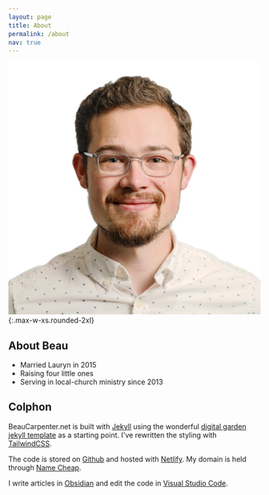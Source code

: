 ```yaml
---
layout: page
title: About
permalink: /about
nav: true
---
```


![Beau Carpenter Portrait](assets/beau_headshot.jpg){:.max-w-xs.rounded-2xl}
## About Beau
- Married Lauryn in 2015
- Raising four little ones
- Serving in local-church ministry since 2013

## Colphon

BeauCarpenter.net is built with [Jekyll](https://jekyllrb.com/) using the wonderful [digital garden jekyll  template](https://github.com/maximevaillancourt/digital-garden-jekyll-template) as a starting point. I've rewritten the styling with [TailwindCSS](https://tailwindcss.com/). 

The code is stored on [Github](https://github.com/BTCarpenter/digital-garden-jekyll) and hosted with [Netlify](https://www.netlify.com/). My domain is held through [Name Cheap](https://www.namecheap.com/).

I write articles in [Obsidian](https://obsidian.md) and edit the code in [Visual Studio Code](https://code.visualstudio.com/).